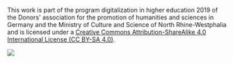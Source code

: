 This work is part of the program digitalization in higher education 2019 of the Donors' association for the promotion of humanities and sciences in Germany and the Ministry of Culture and Science of North Rhine-Westphalia and is licensed under a [Creative Commons Attribution-ShareAlike 4.0 International License (CC BY-SA 4.0)](https://creativecommons.org/licenses/by-sa/4.0/). 
    
<img align="left" src="https://licensebuttons.net/l/by-sa/3.0/88x31.png">
